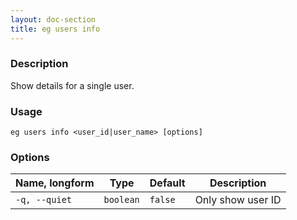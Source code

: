 ```yaml
---
layout: doc-section
title: eg users info
---
```


### Description

Show details for a single user.

### Usage

```shell
eg users info <user_id|user_name> [options]
```

### Options

| Name, longform | Type      | Default | Description       |
| ---            | ---       | ---     | ---               |
| `-q, --quiet`  | `boolean` | `false` | Only show user ID |

